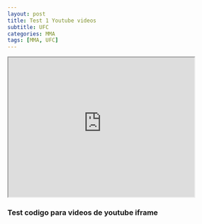 ```yaml
---
layout: post
title: Test 1 Youtube videos 
subtitle: UFC 
categories: MMA
tags: [MMA, UFC]
---
```


<iframe width="420" height="315"
src="https://www.youtube.com/watch?v=9D17CpL1OjI">
</iframe>


### Test codigo para videos de youtube  iframe
